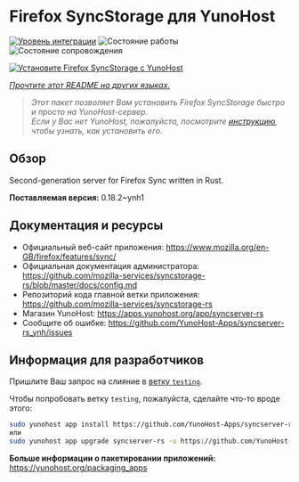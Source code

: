 <!--
Важно: этот README был автоматически сгенерирован <https://github.com/YunoHost/apps/tree/master/tools/readme_generator>
Он НЕ ДОЛЖЕН редактироваться вручную.
-->

# Firefox SyncStorage для YunoHost

[![Уровень интеграции](https://apps.yunohost.org/badge/integration/syncserver-rs)](https://ci-apps.yunohost.org/ci/apps/syncserver-rs/)
![Состояние работы](https://apps.yunohost.org/badge/state/syncserver-rs)
![Состояние сопровождения](https://apps.yunohost.org/badge/maintained/syncserver-rs)

[![Установите Firefox SyncStorage с YunoHost](https://install-app.yunohost.org/install-with-yunohost.svg)](https://install-app.yunohost.org/?app=syncserver-rs)

*[Прочтите этот README на других языках.](./ALL_README.md)*

> *Этот пакет позволяет Вам установить Firefox SyncStorage быстро и просто на YunoHost-сервер.*  
> *Если у Вас нет YunoHost, пожалуйста, посмотрите [инструкцию](https://yunohost.org/install), чтобы узнать, как установить его.*

## Обзор

Second-generation server for Firefox Sync written in Rust.


**Поставляемая версия:** 0.18.2~ynh1
## Документация и ресурсы

- Официальный веб-сайт приложения: <https://www.mozilla.org/en-GB/firefox/features/sync/>
- Официальная документация администратора: <https://github.com/mozilla-services/syncstorage-rs/blob/master/docs/config.md>
- Репозиторий кода главной ветки приложения: <https://github.com/mozilla-services/syncstorage-rs>
- Магазин YunoHost: <https://apps.yunohost.org/app/syncserver-rs>
- Сообщите об ошибке: <https://github.com/YunoHost-Apps/syncserver-rs_ynh/issues>

## Информация для разработчиков

Пришлите Ваш запрос на слияние в [ветку `testing`](https://github.com/YunoHost-Apps/syncserver-rs_ynh/tree/testing).

Чтобы попробовать ветку `testing`, пожалуйста, сделайте что-то вроде этого:

```bash
sudo yunohost app install https://github.com/YunoHost-Apps/syncserver-rs_ynh/tree/testing --debug
или
sudo yunohost app upgrade syncserver-rs -u https://github.com/YunoHost-Apps/syncserver-rs_ynh/tree/testing --debug
```

**Больше информации о пакетировании приложений:** <https://yunohost.org/packaging_apps>
